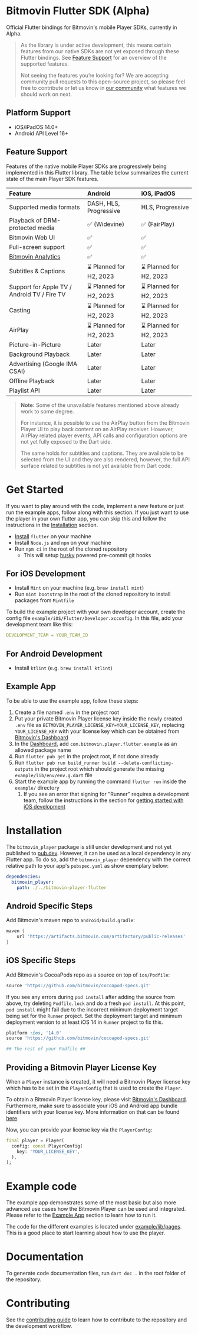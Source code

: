 # Bitmovin Flutter SDK (Alpha) 

Official Flutter bindings for Bitmovin's mobile Player SDKs, currently in Alpha.

> As the library is under active development, this means certain features from our native SDKs are not yet exposed 
> through these Flutter bindings. See [Feature Support](#feature-support) for an overview of the supported features.
>
> Not seeing the features you’re looking for?
> We are accepting community pull requests to this open-source project, so please feel free to contribute 
> or let us know in [our community](https://community.bitmovin.com/c/requests/14) what features we should work on next.

## Platform Support 

* iOS/iPadOS 14.0+
* Android API Level 16+

## Feature Support

Features of the native mobile Player SDKs are progressively being implemented in this Flutter library. The table below summarizes the current state of the main Player SDK features.

| Feature | Android | iOS, iPadOS |
| :--- | :--- | :--- |
| Supported media formats | DASH, HLS, Progressive | HLS, Progressive |
| Playback of DRM-protected media | :white_check_mark: (Widevine) | :white_check_mark: (FairPlay) |
| Bitmovin Web UI | :white_check_mark: | :white_check_mark:|
| Full-screen support | :white_check_mark: | :white_check_mark: |
| [Bitmovin Analytics](https://developer.bitmovin.com/playback/docs/enabling-bitmovin-analytics) | :white_check_mark: | :white_check_mark: |
| Subtitles & Captions | :hourglass: Planned for H2, 2023 | :hourglass: Planned for H2, 2023 |
| Support for Apple TV / Android TV / Fire TV | :hourglass: Planned for H2, 2023 | :hourglass: Planned for H2, 2023 |
| Casting | :hourglass: Planned for H2, 2023 | :hourglass: Planned for H2, 2023 |
| AirPlay | :hourglass: Planned for H2, 2023 | :hourglass: Planned for H2, 2023 |
| Picture-in-Picture | Later | Later |
| Background Playback | Later | Later |
| Advertising (Google IMA CSAI) | Later | Later |
| Offline Playback | Later | Later |
| Playlist API | Later | Later |

> **Note:**
> Some of the unavailable features mentioned above already work to some degree. 
> 
> For instance, it is possible to use the AirPlay button from the Bitmovin Player UI to play back content on an AirPlay 
> receiver. However, AirPlay related player events, API calls and configuration options are not yet fully exposed to the 
> Dart side. 
> 
> The same holds for subtitles and captions. They are available to be selected from the UI and they are also rendered, 
> however, the full API surface related to subtitles is not yet available from Dart code.

# Get Started
If you want to play around with the code, implement a new feature or just run the example apps, follow along with this section. If you just want to use the player in your own flutter app, you can skip this and follow the instructions in the [Installation](#installation) section.

- [Install](https://docs.flutter.dev/get-started/install) `flutter` on your machine
- Install `Node.js` and `npm` on your machine
- Run `npm ci` in the root of the cloned repository
  - This will setup [husky](https://github.com/typicode/husky) powered pre-commit git hooks

## For iOS Development
- Install `Mint` on your machine (e.g. `brew install mint`)
- Run `mint bootstrap` in the root of the cloned repository to install packages from `Mintfile`

To build the example project with your own developer account, create the config file 
`example/iOS/Flutter/Developer.xcconfig`. In this file, add your development team like this:

```yml
DEVELOPMENT_TEAM = YOUR_TEAM_ID
```

## For Android Development
- Install `ktlint` (e.g. `brew install ktlint`)

## Example App
To be able to use the example app, follow these steps:
1. Create a file named `.env` in the project root
1. Put your private Bitmovin Player license key inside the newly created `.env` file as `BITMOVIN_PLAYER_LICENSE_KEY=YOUR_LICENSE_KEY`, replacing `YOUR_LICENSE_KEY` with your license key which can be obtained from [Bitmovin's Dashboard](https://bitmovin.com/dashboard)
1. In the [Dashboard](https://bitmovin.com/dashboard), add `com.bitmovin.player.flutter.example` as an allowed package name
1. Run `flutter pub get` in the project root, if not done already
1. Run `flutter pub run build_runner build --delete-conflicting-outputs` in the project root which should generate the missing `example/lib/env/env.g.dart` file
1. Start the example app by running the command `flutter run` inside the `example/` directory
    1. If you see an error that signing for "Runner" requires a development team, follow the instructions in the section for [getting started with iOS development](#for-ios-development)

# Installation
The `bitmovin_player` package is still under development and not yet published to [pub.dev](https://pub.dev). 
However, it can be used as a local dependency in any Flutter app. To do so, add the `bitmovin_player` dependency with the
correct relative path to your app's `pubspec.yaml` as show exemplary below:

```yml
dependencies:
  bitmovin_player:
    path: ./../bitmovin-player-flutter
```

## Android Specific Steps
Add Bitmovin's maven repo to `android/build.gradle`:
```gradle
maven {
    url 'https://artifacts.bitmovin.com/artifactory/public-releases'
}
```

## iOS Specific Steps
Add Bitmovin's CocoaPods repo as a source on top of `ios/Podfile`:
```ruby
source 'https://github.com/bitmovin/cocoapod-specs.git'
```

If you see any errors during `pod install` after adding the source from above, try deleting `Podfile.lock` and do a 
fresh `pod install`. At this point, `pod install` might fail due to the incorrect minimum deployment target being set 
for the `Runner` project. Set the deployment target and minimum deployment version to at least iOS 14 in `Runner` 
project to fix this.

```ruby
platform :ios, '14.0'
source 'https://github.com/bitmovin/cocoapod-specs.git'

## The rest of your Podfile ##
```

## Providing a Bitmovin Player License Key
When a `Player` instance is created, it will need a Bitmovin Player license key which has to be set in the `PlayerConfig` that is used to create the `Player`. 

To obtain a Bitmovin Player license key, please visit [Bitmovin's Dashboard](https://bitmovin.com/dashboard). Furthermore, make sure to associate your iOS and Android app bundle identifiers with your license key. More information on that can be found [here](https://bitmovin.com/docs/player/getting-started/ios#step-3-configure-your-player-license).

Now, you can provide your license key via the `PlayerConfig`:
```dart
final player = Player(
  config: const PlayerConfig(
    key: 'YOUR_LICENSE_KEY',
  ),
);
```

# Example code
The example app demonstrates some of the most basic but also more advanced use cases how the Bitmovin Player can be used and integrated. Please refer to the [Example App](#example-app) section to learn how to run it.

The code for the different examples is located under [example/lib/pages](example/lib/pages). This is a good place to start learning about how to use the player.

# Documentation
To generate code documentation files, run `dart doc .` in the root folder of the repository.

# Contributing
See the [contributing guide](CONTRIBUTING.md) to learn how to contribute to the repository and the development workflow.
